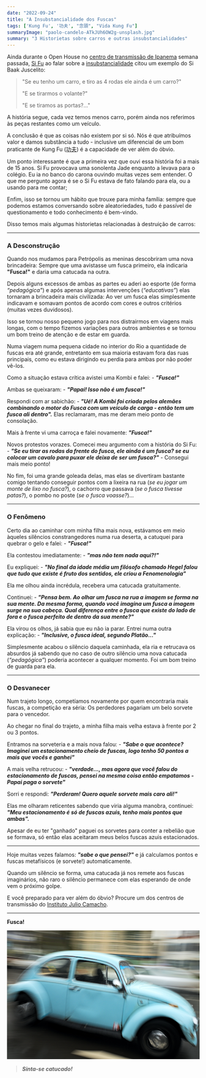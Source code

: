 ```yaml
---
date: "2022-09-24"
title: "A Insubstancialidade dos Fuscas"
tags: ['Kung Fu', '功夫', "念頭", "Vida Kung Fu"]
summaryImage: "paolo-candelo-ATkJUh6OW2g-unsplash.jpg"
summary: "3 Historietas sobre carros e outras insubstancialidades"
---
```


Ainda durante o Open House no [centro de transmissão de Ipanema](https://mestrejuliocamacho.com/os-centros/) semana passada, [Si Fu](http://mestrejuliocamacho.com "Mestre Julio Camacho") ao falar sobre a [insubstancialidade](../3-registros-da-existencia) citou um exemplo do Si Baak Juscelito:

> "Se eu tenho um carro, e tiro as 4 rodas ele ainda é um carro?"
> 
> "E se tirarmos o volante?"
> 
> "E se tiramos as portas?..."

A história segue, cada vez temos menos carro, porém ainda nos referimos às peças restantes como um veículo.

A conclusão é que as coisas não existem por si só.  Nós é que atribuímos valor e damos substância a tudo - inclusive um diferencial de um bom praticante de Kung Fu ([功夫](https://www.mdbg.net/chinese/dictionary?page=chardict&cdcanoce=0&cdqchi=%E5%8A%9F%E5%A4%AB)) é a capacidade de ver além do óbvio.

Um ponto interessante é que a primeira vez que ouvi essa história foi a mais de 15 anos. Si Fu provocava uma sonolenta Jade enquanto a levava para o colégio. Eu ia no banco do carona ouvindo muitas vezes sem entender. O que me pergunto agora é se o Si Fu estava de fato falando para ela, ou a usando para me contar;

Enfim, isso se tornou um hábito que trouxe para minha família: sempre que podemos estamos conversando sobre aleatoriedades, tudo é passível de questionamento e todo conhecimento é bem-vindo.

Disso temos mais algumas historietas relacionadas à destruição de carros:

***

### A Desconstrução

Quando nos mudamos para Petrópolis as meninas descobriram uma nova brincadeira: Sempre que uma avistasse um fusca primeiro, ela indicaria __"Fusca!"__ e daria uma catucada na outra.

Depois alguns excessos de ambas as partes eu aderi ao esporte (de forma *“pedagógica"*) e após apenas algumas intervenções (*“educativas”*) elas tornaram a brincadeira mais civilizada: Ao ver um fusca elas simplesmente indicavam e somavam pontos de acordo com cores e outros critérios (muitas vezes duvidosos).

Isso se tornou nosso pequeno jogo para nos distrairmos em viagens mais longas, com o tempo fizemos variações para outros ambientes e se tornou um bom treino de atenção e de estar em guarda.

Numa viagem numa pequena cidade no interior do Rio a quantidade de fuscas era até grande, entretanto em sua maioria estavam fora das ruas principais, como eu estava dirigindo eu perdia para ambas por não poder vê-los.

Como a situação estava crítica avistei uma Kombi e falei: - *__"Fusca!"__*

Ambas se queixaram: - *__"Papai! Isso não é um fusca!"__*

Respondi com ar sabichão: - ***"Ué! A Kombi foi criada pelos alemães combinando o motor do Fusca com um veículo de carga - então tem um fusca ali dentro".*** Elas reclamaram, mas me deram meio ponto de consolação.

Mais à frente vi uma carroça e falei novamente: ***"Fusca!"*** 

Novos protestos vorazes. Comecei meu argumento com a história do Si Fu: - ***"Se eu tirar as rodas da frente do fusca, ele ainda é um fusca? se eu colocar um cavalo para puxar ele deixa de ser um fusca?"*** - Consegui mais meio ponto!

No fim, foi uma grande goleada delas, mas elas se divertiram bastante comigo tentando conseguir pontos com a lixeira na rua (*se eu jogar um monte de lixo no fusca?*), o cachorro que passava (*se o fusca tivesse patas?*), o pombo no poste (*se o fusca voasse?*)...

***

### O Fenômeno

Certo dia ao caminhar com minha filha mais nova, estávamos em meio àqueles silêncios constrangedores numa rua deserta, a catuquei para quebrar o gelo e falei: - ***"Fusca!"***

Ela contestou imediatamente: - ***"mas não tem nada aqui?!"***

Eu expliquei: - ***"No final da idade média um filósofo chamado Hegel falou que tudo que existe é fruto dos sentidos, ele criou a Fenomenologia"***

Ela me olhou ainda incrédula, recebera uma catucada gratuitamente.

Continuei: - ***"Pensa bem. Ao olhar um fusca na rua a imagem se forma na sua mente. Da mesma forma, quando você imagina um fusca a imagem surge na sua cabeça. Qual diferença entre o fusca que existe do lado de fora e o fusca perfeito de dentro da sua mente?"***

Ela virou os olhos, já sabia que eu não ia parar. Entrei numa outra explicação: - ***"Inclusive, o fusca ideal, segundo Platão..."***

Simplesmente acabou o silêncio daquela caminhada, ela ria e retrucava os absurdos já sabendo que no caso de outro silêncio uma nova catucada (*“pedagógica”*) poderia acontecer a qualquer momento. Foi um bom treino de guarda para ela.

***

### O Desvanecer

Num trajeto longo, competíamos novamente por quem encontraria mais fuscas, a competição era séria: Os perdedores pagariam um belo sorvete para o vencedor.

Ao chegar no final do trajeto, a minha filha mais velha estava à frente por 2 ou 3 pontos. 

Entramos na sorveteria e a mais nova falou: - ***"Sabe o que acontece? Imaginei um estacionamento cheio de fuscas, logo tenho 50 pontos a mais que vocês e ganhei"***

A mais velha retrucou: - ***"verdade..., mas agora que você falou do estacionamento de fuscas, pensei na mesma coisa então empatamos - Papai paga o sorvete"***

Sorri e respondi: ***"Perderam! Quero aquele sorvete mais caro ali!"***

Elas me olharam reticentes sabendo que viria alguma manobra, continuei: ***"Meu estacionamento é só de fuscas azuis, tenho mais pontos que ambas".***

Apesar de eu ter "ganhado" paguei os sorvetes para conter a rebelião que se formava, só então elas aceitaram meus belos fuscas azuis estacionados.

***

Hoje muitas vezes falamos: ***"sabe o que pensei?"*** e já calculamos pontos e fuscas metafísicos (e sorvete!) automaticamente. 

Quando um silêncio se forma, uma catucada já nos remete aos fuscas imaginários, não raro o silêncio permanece com elas esperando de onde vem o próximo golpe.

E você preparado para ver além do óbvio? Procure um dos centros de transmissão do [Instituto Julio Camacho](https://mestrejuliocamacho.com).

***

**Fusca!**

![Fusca! Sinta-se catucado!](./paolo-candelo-ATkJUh6OW2g-unsplash.jpg "https://unsplash.com/@paolocandelo")

> ***Sinta-se catucado!***